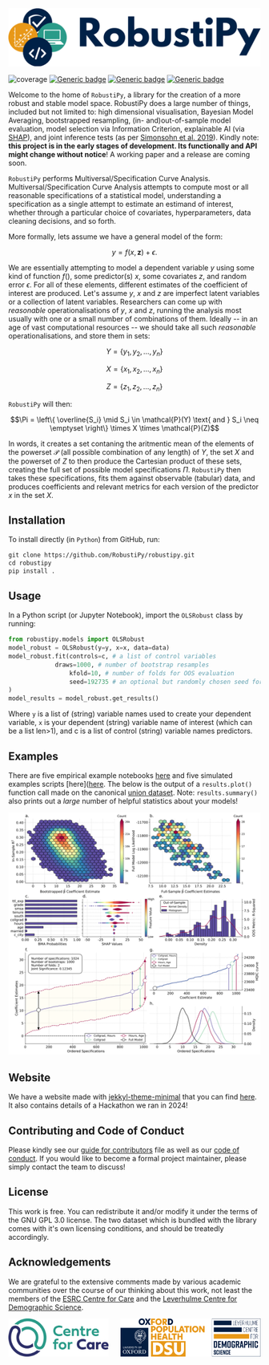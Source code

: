<img src="https://github.com/RobustiPy/RobustiPy.github.io/blob/main/assets/robustipy_logo_transparent_large_trimmed.png?raw=true" width="700"/>

![coverage](https://img.shields.io/badge/Purpose-Research-yellow)
[![Generic badge](https://img.shields.io/badge/Python-3.11-red.svg)](https://shields.io/)
[![Generic badge](https://img.shields.io/badge/R-brightgreen.svg)](https://shields.io/)
[![Generic badge](https://img.shields.io/badge/License-GNU3.0-purple.svg)](https://shields.io/)

Welcome to the home of `RobustiPy`, a library for the creation of a more robust and stable model space. RobustiPy does a large number of things, included but not limited to: high dimensional visualisation, Bayesian Model Averaging, bootstrapped resampling, (in- and)out-of-sample model evaluation, model selection via Information Criterion, explainable AI (via [SHAP](https://www.nature.com/articles/s42256-019-0138-9)), and joint inference tests (as per [Simonsohn et al. 2019](https://www.nature.com/articles/s41562-020-0912-z)). Kindly note: **this project is in the early stages of development. Its functionally and API might change without notice**! A working paper and a release are coming soon.

`RobustiPy` performs Multiversal/Specification Curve Analysis. Multiversal/Specification Curve Analysis attempts to compute most or all reasonable specifications of a statistical model, understanding a specification as a single attempt to estimate an estimand of interest, whether through a particular choice of covariates, hyperparameters, data cleaning decisions, and so forth.

More formally, lets assume we have a general model of the form:

$$
y = f(x, \textbf{z}) + \epsilon .
$$

We are essentially attempting to model a dependent variable $y$ using some kind of function $f()$, some predictor(s) $x$, some covariates $z$, and random error $\epsilon$. For all of these elements, different estimates of the coefficient of interest are produced. Let's assume $y$, $x$ and $z$ are imperfect latent variables or a collection of latent variables. Researchers can come up with _reasonable_ operationalisations of $y$, $x$ and $z$, running the analysis most usually with one or a small number of combinations of them. Ideally -- in an age of vast computational resources -- we should take all such _reasonable_ operationalisations, and store them in sets:

```math
Y = \{y_{1}, y_{2}, \dots, y_{n}\}
```
```math
X = \{x_{1}, x_{2}, \dots, x_{n}\}
```
```math
Z = \{z_{1}, z_{2}, \dots, z_{n}\}
```

`RobustiPy` will then:

```math
\Pi = \left\{ \overline{S_i} \mid S_i \in \mathcal{P}(Y) \text{ and } S_i \neq \emptyset \right\} \times X \times \mathcal{P}(Z)
```

In words, it creates a set contaning the aritmentic mean of the elements of the powerset $\mathcal{P}$ (all possible combination of any length) of $Y$, the set $X$ and the powerset of $Z$ to then produce the Cartesian product of these sets, creating the full set of possible model specifications $\Pi$. `RobustiPy` then takes these specifications, fits them against observable (tabular) data, and produces coefficients and relevant metrics for each version of the predictor $x$ in the set $X$.

## Installation

To install directly (in `Python`) from GitHub, run:

```
git clone https://github.com/RobustiPy/robustipy.git
cd robustipy
pip install .
```

## Usage

In a Python script (or Jupyter Notebook), import the `OLSRobust` class by running:

```python
from robustipy.models import OLSRobust
model_robust = OLSRobust(y=y, x=x, data=data)
model_robust.fit(controls=c, # a list of control variables
	         draws=1000, # number of bootstrap resamples
                 kfold=10, # number of folds for OOS evaluation
                 seed=192735 # an optional but randomly chosen seed for consistent reproducibility
)
model_results = model_robust.get_results()
```

Where `y` is a list of (string) variable names used to create your dependent variable, `x` is your dependent (string) variable name of interest (which can be a list len>1), and c is a list of control (string) variable names predictors.

## Examples

There are five empirical example notebooks [here](https://github.com/RobustiPy/robustipy/empirical_examples) and five simulated examples scripts [here]([here](https://github.com/RobustiPy/robustipy/simulated_examples). The below is the output of a ```results.plot()``` function call made on the canonical [union dataset]((https://github.com/RobustiPy/robustipy/empirical_examples/empirical1_union.ipynb)). Note: ```results.summary()``` also prints out a *large* number of helpful statistics about your models! 

![Union dataset example](./figures/union_example/union_example_all.svg)

## Website

We have a website made with [jekkyl-theme-minimal](https://github.com/pages-themes/minimal) that you can find [here](https://robustipy.github.io/). It also contains details of a Hackathon we ran in 2024!

## Contributing and Code of Conduct

Please kindly see our [guide for contributors](https://github.com/RobustiPy/robustipy/blob/main/contributing.md) file as well as our [code of conduct](https://github.com/RobustiPy/robustipy/blob/main/CODE-OF-CONDUCT.md). If you would like to become a formal project maintainer, please simply contact the team to discuss!

## License

This work is free. You can redistribute it and/or modify it under the terms of the GNU GPL 3.0 license. The two dataset which is bundled with the library comes with it's own licensing conditions, and should be treatedly accordingly.

## Acknowledgements
We are grateful to the extensive comments made by various academic communities over the course of our thinking about this work, not least the members of the [ESRC Centre for Care](https://centreforcare.ac.uk/) and the [Leverhulme Centre for Demographic Science](https://demography.ox.ac.uk/).

<div style="display: flex; justify-content: space-between;">
    <img src="https://github.com/RobustiPy/RobustiPy.github.io/blob/main/assets/cfc_logo.png?raw=true" alt="CfC" style="width: 200px; height: auto; margin-right: 20px;">
    <img src="https://github.com/RobustiPy/RobustiPy.github.io/blob/main/assets/lcds_logo.png?raw=true" alt="LCDS" style="width: 280px; height: auto;">
</div>
